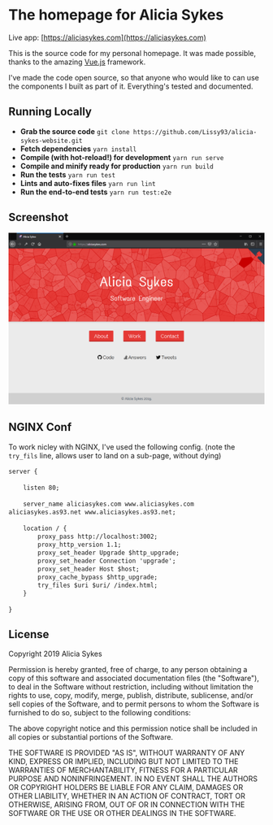 # The homepage for Alicia Sykes

Live app: [https://aliciasykes.com](https://aliciasykes.com)

This is the source code for my personal homepage. It was made possible, thanks to the amazing [Vue.js](https://vuejs.org/) framework.

I've made the code open source, so that anyone who would like to can use the components I built as part of it. Everything's tested and documented.

## Running Locally

- **Grab the source code** `git clone https://github.com/Lissy93/alicia-sykes-website.git`
- **Fetch dependencies** `yarn install`
- **Compile (with hot-reload!) for development** `yarn run serve`
- **Compile and minify ready for production** `yarn run build`
- **Run the tests** `yarn run test`
- **Lints and auto-fixes files** `yarn run lint`
- **Run the end-to-end tests** `yarn run test:e2e`

## Screenshot

[![Screenshot](public/screenshots/1-homepage.png)](public/screenshots)

## NGINX Conf

To work nicley with NGINX, I've used the following config. (note the `try_fils` line, allows user to land on a sub-page, without dying)

```
server {

    listen 80;

    server_name aliciasykes.com www.aliciasykes.com aliciasykes.as93.net www.aliciasykes.as93.net;

    location / {
        proxy_pass http://localhost:3002;
        proxy_http_version 1.1;
        proxy_set_header Upgrade $http_upgrade;
        proxy_set_header Connection 'upgrade';
        proxy_set_header Host $host;
        proxy_cache_bypass $http_upgrade;
        try_files $uri $uri/ /index.html;
    }

}
```

## License

Copyright 2019 Alicia Sykes

Permission is hereby granted, free of charge, to any person obtaining a copy of this software and associated documentation files (the "Software"), to deal in the Software without restriction, including without limitation the rights to use, copy, modify, merge, publish, distribute, sublicense, and/or sell copies of the Software, and to permit persons to whom the Software is furnished to do so, subject to the following conditions:

The above copyright notice and this permission notice shall be included in all copies or substantial portions of the Software.

THE SOFTWARE IS PROVIDED "AS IS", WITHOUT WARRANTY OF ANY KIND, EXPRESS OR IMPLIED, INCLUDING BUT NOT LIMITED TO THE WARRANTIES OF MERCHANTABILITY, FITNESS FOR A PARTICULAR PURPOSE AND NONINFRINGEMENT. IN NO EVENT SHALL THE AUTHORS OR COPYRIGHT HOLDERS BE LIABLE FOR ANY CLAIM, DAMAGES OR OTHER LIABILITY, WHETHER IN AN ACTION OF CONTRACT, TORT OR OTHERWISE, ARISING FROM, OUT OF OR IN CONNECTION WITH THE SOFTWARE OR THE USE OR OTHER DEALINGS IN THE SOFTWARE.